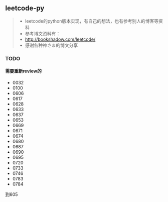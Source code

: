 ## leetcode-py
>* leetcode的python版本实现，有自己的想法，也有参考别人的博客等资料
>* 参考博文资料有：
>  * http://bookshadow.com/leetcode/
>* 感谢各种神さま的博文分享

### TODO 
#### 需要重新review的
* 0032
* 0100
* 0606
* 0617
* 0628
* 0633
* 0637
* 0653
* 0669
* 0671
* 0674
* 0680
* 0687
* 0690
* 0695
* 0720
* 0733
* 0746
* 0783
* 0784

到605
